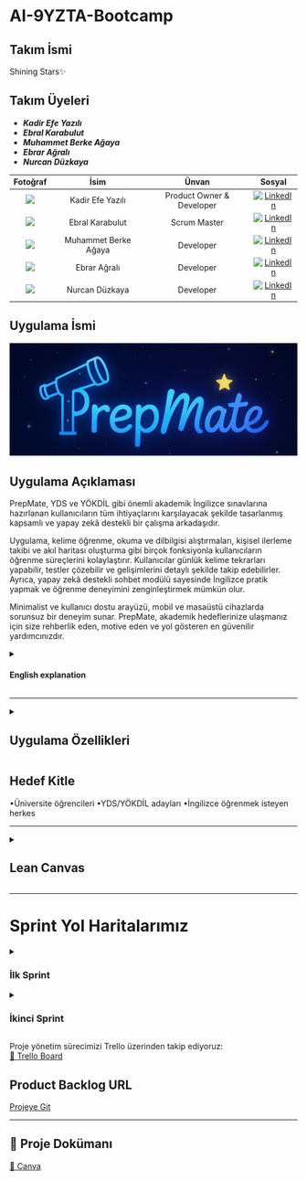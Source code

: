 # AI-9YZTA-Bootcamp

## Takım İsmi
Shining Stars✨
## Takım Üyeleri
- ***Kadir Efe Yazılı*** 
- ***Ebral Karabulut*** 
- ***Muhammet Berke Ağaya***
- ***Ebrar Ağralı*** 
- ***Nurcan Düzkaya***

| Fotoğraf | İsim | Ünvan | Sosyal |
|:--------:|:-----:|:------:|:-------:|
| <img src="https://avatars.githubusercontent.com/u/152311530?v=4" width="150"/> | Kadir Efe Yazılı | Product Owner & Developer | [![LinkedIn](https://img.shields.io/badge/LinkedIn-Profile-blue?logo=linkedin)](https://www.linkedin.com/in/kadirefeyazili/) |
| <img src="https://avatars.githubusercontent.com/u/208370395?v=4" width="150"/> | Ebral Karabulut | Scrum Master | [![LinkedIn](https://img.shields.io/badge/LinkedIn-Profile-blue?logo=linkedin)](https://www.linkedin.com/in/ebral-karabulut/) |
| <img src="https://avatars.githubusercontent.com/u/163898105?v=4" width="150"/> | Muhammet Berke Ağaya | Developer | [![LinkedIn](https://img.shields.io/badge/LinkedIn-Profile-blue?logo=linkedin)](https://www.linkedin.com/in/muhammet-berke-a%C4%9Faya/) |
| <img src="https://avatars.githubusercontent.com/u/157977459?v=4" width="150"/> | Ebrar Ağralı | Developer | [![LinkedIn](https://img.shields.io/badge/LinkedIn-Profile-blue?logo=linkedin)](https://www.linkedin.com/in/ebrara%C4%9Fral%C4%B1/) |
| <img src="https://avatars.githubusercontent.com/u/147709490?v=4" width="150"/> | Nurcan Düzkaya | Developer | [![LinkedIn](https://img.shields.io/badge/LinkedIn-Profile-blue?logo=linkedin)](https://www.linkedin.com/in/nurcan-d%C3%BCzkaya) |


## Uygulama İsmi
![Uygulama Görüntüsü](ProjectManagementFiles/General_Documents/Github_Pages_Images/PrepMate.jpeg)


<summary><h2>Uygulama Açıklaması</h2></summary>
PrepMate, YDS ve YÖKDİL gibi önemli akademik İngilizce sınavlarına hazırlanan kullanıcıların tüm ihtiyaçlarını karşılayacak şekilde tasarlanmış kapsamlı ve yapay zekâ destekli bir çalışma arkadaşıdır.

Uygulama, kelime öğrenme, okuma ve dilbilgisi alıştırmaları, kişisel ilerleme takibi ve akıl haritası oluşturma gibi birçok fonksiyonla kullanıcıların öğrenme süreçlerini kolaylaştırır. Kullanıcılar günlük kelime tekrarları yapabilir, testler çözebilir ve gelişimlerini detaylı şekilde takip edebilirler. Ayrıca, yapay zekâ destekli sohbet modülü sayesinde İngilizce pratik yapmak ve öğrenme deneyimini zenginleştirmek mümkün olur.

Minimalist ve kullanıcı dostu arayüzü, mobil ve masaüstü cihazlarda sorunsuz bir deneyim sunar. PrepMate, akademik hedeflerinize ulaşmanız için size rehberlik eden, motive eden ve yol gösteren en güvenilir yardımcınızdır.
<details>
  <summary><h4>English explanation</h4></summary>
PrepMate is a comprehensive and AI-powered study companion designed to meet all the needs of users preparing for important academic English exams such as YDS and YÖKDİL.

The app facilitates the learning process with many features including vocabulary learning, reading and grammar exercises, personal progress tracking, and mind mapping. Users can review daily vocabulary, take tests, and monitor their progress in detail. Additionally, the AI-powered chat module allows users to practice English and enrich their learning experience.

With its minimalist and user-friendly interface, PrepMate offers a seamless experience on both mobile and desktop devices. PrepMate is your most reliable assistant, guiding, motivating, and supporting you to achieve your academic goals.
</details>

---

<details>
  <summary><h2>Uygulama Özellikleri</h2></summary>

- 📚 Günlük kelime tekrarları ve kapsamlı testler ile etkin öğrenme  
- 🤖 Yapay zekâ destekli cümle açıklamaları ve anında çeviri imkanı  
- ✍️ YDS ve YÖKDİL formatlarına uygun deneme sınavları  
- 🌌 Gökyüzü temalı takımyıldızı başarı sistemi ile motive edici öğrenme deneyimi  
- 📈 Kişisel ilerleme paneli sayesinde detaylı performans takibi  
- 🧩 Akademik deyimler, bağlaçlar ve dil yapılarıyla dil becerilerinin geliştirilmesi  
- 🌟 Zengin ve çeşitli öğrenme materyalleri  
- 📱💻 Telefon, tablet ve bilgisayar gibi tüm cihazlarda uyumlu, kesintisiz kullanım  
- 🌍 Her zaman, her yerde öğrenme imkânı — internet bağlantısı olan her ortamda erişilebilir

<details>
  <summary><h4>English explanation</h4></summary>

- 📚 Effective learning with daily vocabulary reviews and comprehensive tests  
- 🤖 AI-powered sentence explanations and instant translation capabilities  
- ✍️ Practice exams formatted for YDS and YÖKDİL standards  
- 🌌 Motivating learning experience with a sky-themed constellation achievement system  
- 📈 Detailed performance tracking via personal progress dashboard  
- 🧩 Development of language skills using academic idioms, conjunctions, and structures  
- 🌟 Rich and diverse learning materials  
- 📱💻 Compatible with all devices including phones, tablets, and computers for seamless usage  
- 🌍 Learn anytime, anywhere — accessible wherever there is internet connectivity  

</details>
</details>

## Hedef Kitle
•Üniversite öğrencileri
•YDS/YÖKDİL adayları
•İngilizce öğrenmek isteyen herkes

---

<details>
  <summary><h2>Lean Canvas</h2></summary>

  <h3>Business Model Canvas Poster</h3>

  ![Canvas Poster](https://raw.githubusercontent.com/KadirEfeYazili/YZTA-Bootcamp/main/ProjectManagementFiles/General_Documents/Lean_canvas.png)

</details>

---

# Sprint Yol Haritalarımız

<details>
  <summary><h3>İlk Sprint</h3></summary>

### Kullanılan Teknolojiler
- **Frontend:** React.js, Tailwind CSS, React Markdown
- **API:** Google Gemini API
- **Backend & Hosting:** Firebase, Firebase API Key
- **Versiyon Kontrol & Deploy:** GitHub, GitHub Pages, GitHub Actions

### İlk Versiyonda Olacaklar
- Kelime öğretme modülü
- Prompt yanıtı veren LLM
- Gökyüzü temalı arayüz (takımyıldızları)
- Basit kullanıcı profili
- Personalar oluşturuldu
- Geri bildirim ekranı

Aşağıdaki tabloda, bu sprint içinde ele alınacak kullanıcı hikayeleri ve bunlara bağlı detaylı görevler yer almaktadır:

| Görev (Task)                                                      | Tahmini Süre (Gün) | Puan (Story Point) | Sorumlu        | Durum     |
|------------------------------------------------------------------|--------------------|--------------------|----------------|-----------|
| T1.1: Kelime veri yapısını (Firestore) tanımlama.                | 1                  | 3                  | Backend Ekibi  | Başladı   |
| T1.2: Firebase'e örnek kelime setleri yükleme.                   | 1                  | 3                  | Backend Ekibi  | Başladı   |
| T1.3: Kelime kartlarını gösteren React bileşenini oluşturma.     | 2                  | 5                  | Frontend Ekibi | Başladı   |
| T1.4: Kelime kartları için Tailwind CSS stilini uygulama.        | 1                  | 3                  | Frontend Ekibi | Başladı   |
| T1.5: Kelime tekrar mekanizması için test arayüzü ekleme.        | 1                  | 3                  | Frontend Ekibi | Başladı   |
| T2.1: Google Gemini API entegrasyonu için servis katmanı oluşturma. | 2                | 8                  | Backend Ekibi  | Başladı   |
| T2.2: Kullanıcının seçtiği kelime/cümleyi AI'a gönderme işlevi geliştirme. | 1             | 5                  | Frontend Ekibi | Başladı   |
| T2.3: AI yanıtını gösterecek UI bileşenini tasarlama.             | 2                  | 5                  | Frontend Ekibi | Başladı   |
| T2.4: AI yanıtlarının React Markdown ile düzgün görüntülenmesini sağlama. | 1              | 3                  | Frontend Ekibi | Başladı   |
| T3.1: Temel renk paletini ve fontları tanımlama (Tailwind config). | 0.5               | 2                  | UI/UX Tasarımcı | Tamamlandı|
| T3.2: Ana sayfa arkaplanına gökyüzü temalı görsel/stil ekleme.    | 1                  | 3                  | Frontend Ekibi | Başladı   |
| T3.3: Basit takımyıldızı başarı sistemi için placeholder UI oluşturma. | 1               | 3                  | Frontend Ekibi | Başladı   |
| T4.1: Kullanıcı profili veri yapısını tanımlama (Firestore).     | 1                  | 3                  | Backend Ekibi  | Başladı   |
| T4.2: Basit kullanıcı profili ekranı oluşturma.                   | 1                  | 3                  | Frontend Ekibi | Başladı   |
| T5.1: Geri bildirim formu UI bileşenini oluşturma.                | 1                  | 3                  | Frontend Ekibi | Başladı   |
| T5.2: Geri bildirimleri Firebase'e kaydetme işlevini geliştirme. | 1                  | 3                  | Backend Ekibi  | Başladı   |
| T6.1: Personaların oluşturulması ve dokümantasyonu.             | 1                  | 3                  | Product Owner  | Tamamlandı|
| T6.2: GitHub reposunu oluşturma ve ilk kod yapısını kurma.        | 0.5                | 2                  | Developer      | Tamamlandı|
| T6.3: GitHub Pages ve Actions ile deploy altyapısını kurma.       | 1                  | 5                  | Developer      | Başladı   |
| T6.4: Trello panosunu güncel tutma.                               | Sürekli            | -                  | Tüm Ekip       | Sürekli   |
| T6.5: Günlük Scrum toplantılarını yapma.                          | Sürekli            | -                  | Tüm Ekip       | Sürekli   |
| T6.6: Sprint sonu ekran görüntülerini alma ve dokümantasyona ekleme. | 0.5               | 1                  | Proje Yöneticisi | Planlandı |
| T6.7: Sprint Review toplantısını planlama ve sunumu hazırlama.   | 1                  | 2                  | Scrum Master   | Planlandı |
| T6.8: Sprint Retrospective toplantısını düzenleme.                | 1                  | 2                  | Scrum Master   | Planlandı |


---

# Sprint Notları

- UI tasarımlarında **Canva ve Figma** kullanılmasına karar verildi.
- Proje yönetim aracı olarak **Trello** tercih edildi.
- Daily scrum toplantıları **Whatsapp** ve **Google Meet** üzerinden takımın uygunluğuna göre yapıldı.
- Uygulamanın ana temasının **gökyüzü ve takımyıldızları** olması kararlaştırıldı.
- YDS/YÖKDİL odaklı akademik İngilizce kelimeler ve yapılar hedeflendi.

---

## Sprint İçinde Tamamlanması Beklenen Puan:

**350 Puan**

---

## Puan Tamamlama Mantığı:

Toplamda **1200 puanlık** bir hedef belirlendi.  
Birinci sprintte, fikir oturması, tasarımların yapılması ve API ekleme planlandığı için **350 puan** hedeflenmiştir ve tamamlanmıştır.  
İkinci sprintte, kod yazma çalışmalarına yoğunlaşılacağı için **400 puan** hedeflenmiştir.  
Üçüncü sprintte ise kalan görevlerin tamamlanması ve entegrasyon çalışmaları yapılacağından **450 puan** hedefi konulmuştur.

---

## Sprint Gözden Geçirilmesi:

- Takım olarak birçok toplantı yapıldı ve tüm toplantılar planlandığı şekilde tamamlandı.  
- Takım ismi, proje adı, kullanıcı persona ve hedef kitle tanımı oluşturuldu.  
- Veri seti kaynakları araştırıldı (YDS, YÖKDİL örnekleri).  
- GitHub reposu açıldı ve README iskeleti oluşturuldu.  
- Chat arayüzü tasarım şablonları araştırıldı.  
- Kullanılan teknoloji yığını (stack) kararlaştırıldı.  
- Prompt engineering için örnekler belirlendi.  
- MVP hedefleri netleştirildi ve ekip içi görev dağılımı yapıldı.  
- UI/UX taslakları Canva ve Figma kullanılarak hazırlandı.  
- Kullanıcı geri bildirimi için test soruları oluşturuldu.  
- Takım içi iş birliği ve iletişim verimli şekilde sürdürüldü.
- Uygulamanın farklı özellikler taşımasını istenildiği için önceliklendirme aşamasında karar vermek kolay olmadı.
- Kelime öğretme modülünün de ön plana çıkarılmasına karar verildi.
- Uygulama adı oylama ile seçildi.
- Bu süreçte proje yönetim yöntemi belirlendi, takım birbiriyle tanışmış oldu, ve diğer sprintlerde de kullanılmak üzere sistem oluşturuldu.
- Whatsapp grubunda günlük olarak toplantılarda ertesi gün görevleri konuşuldu.

---

## Sprint Gözden Geçirme Katılımcıları:

**Kadir Efe Yazılı**, **Ebral Karabulut**, **Muhammet Berke Ağaya**, **Ebrar Ağralı**, **Nurcan Düzkaya**

---

## Sprint Retrospektifi:

- Firebase kurulumu ve entegrasyonu başarılı oldu, ancak bazı veri modelleme kararları gözden geçirilebilir.
- AI API entegrasyonu beklenenden biraz daha fazla zaman aldı, bir sonraki sprintte benzer entegrasyonlar için daha detaylı planlama yapılmalı.
- Tüm ekip üyelerinin kod yazma sürecine erken dahil olması verimliliği artırdı.
- Uygulamaya açık tema eklenmesi ve günlük UI düzenlemesi bir sonraki sprintte önceliklendirilecek.
- Kullanıcı profili geliştirme, günlük planlayıcı ve takvim entegrasyonu, alışkanlık oluşturma/takip ve görev listesi/hatırlatıcı özellikleri bir sonraki sprintler için detaylandırılacak.
- Tüm ekip üyelerinin ikinci sprintte birlikte kod yazmasına karar verildi.
- Yapay zeka eklentisi için uygulamaya uygun ücretsiz Gemini API entegrasyonuna karar verildi.
- Günlük kısmı UI düzenlenmesine karar verildi.
- Kelime öğretme ve test modüllerinin tamamlanmasına karar verildi.
- Tüm görevler planlandığı şekilde başarıyla tamamlandı.
- Takım üyeleri görev dağılımını etkin yaptı ve iş birliği güçlüydü.
- Sprint sonunda planlanan hedeflerin tamamı gerçekleştirilmiş oldu.


<details>


  <summary>Sprint 1 - App Screenshots</summary>

  ![Uygulama Görüntüsü](https://raw.githubusercontent.com/KadirEfeYazili/YZTA-Bootcamp/refs/heads/main/ProjectManagementFiles/General_Documents/Github_Pages_Images/Sprint%201%20App%20Screenshot.png)

</details>

<details>
  <summary>Sprint 1 - Sprint Board Update Screenshots</summary>

  ![Sprint Yol Haritası](https://raw.githubusercontent.com/KadirEfeYazili/YZTA-Bootcamp/refs/heads/main/ProjectManagementFiles/General_Documents/Github_Pages_Images/Sprint%201%20Board%20Update%20Screenshots.jpg)

</details>

<details>
  <summary>Toplantı Görselleri</summary>

  ![Toplantı Görselleri](https://raw.githubusercontent.com/KadirEfeYazili/YZTA-Bootcamp/refs/heads/main/ProjectManagementFiles/General_Documents/Github_Pages_Images/Sprint%201%20Toplant%C4%B1%20G%C3%B6rselleri.jpg)

  ![Toplantı Görselleri 2](https://raw.githubusercontent.com/KadirEfeYazili/YZTA-Bootcamp/refs/heads/main/ProjectManagementFiles/Sprint_1/Sprint1_Meeting_ss/meeting-screenshots.jpg)
  
</details>
</details>

<details>
  <summary><h3>İkinci Sprint</h3></summary>

---
## Kullanılan Teknolojiler

* **Frontend:** React.js, Tailwind CSS, React Markdown

* **API:** Google Gemini API

* **Backend & Hosting:** Firebase, Firebase API Key

* **Versiyon Kontrol & Deploy:** GitHub, GitHub Pages, GitHub Actions
---
## İkinci Versiyonda Olacaklar

* Kullanıcı profili geliştirme ve detaylandırma

* Günlük planlayıcı ve takvim entegrasyonu

* Alışkanlık oluşturma/takip modülü

* Görev listesi/hatırlatıcı özellikleri

* Kelime öğretme ve test modüllerinin tamamlanması

* Uygulamanın genel UI düzenlemesi ve açık tema eklenmesi
---
İkinci Sprint, ilk sprintte belirlenen temeller üzerine inşa edilerek, uygulamanın çekirdek özelliklerinin kodlanmasına ve kullanıcı deneyiminin geliştirilmesine odaklanacaktır. Bu sprintte, uygulamanın ana modüllerinin işlevselliği artırılacak ve kullanıcı etkileşimi zenginleştirilecektir.

## Görev (Task) Tablosu

Aşağıdaki tabloda, bu sprint içinde ele alınacak kullanıcı hikayeleri ve bunlara bağlı detaylı görevler yer almaktadır:

|     Görev (Task)                                                      |  Tahmini Süre (Gün)   |  Puan (Story Point)   |  Sorumlu          |  Durum  |
| --------------------------------------------------------------------- | --------------------- | --------------------- | ---------------- | --------- |
| T2.5: Mevcut kullanıcı profilini detaylandırma ve düzenleme           | 2                     | 5                     | Frontend Ekibi   | Başladı   |
| T2.6: Günlük planlayıcı UI bileşenini oluşturma                       | 3                     | 8                     | Frontend Ekibi   | Başladı   |
| T2.7: Takvim entegrasyonu için temel işlevsellik                      | 2                     | 5                     | Backend Ekibi    | Başladı   |
| T2.8: Alışkanlık oluşturma/takip modülü UI tasarımı                   | 2                     | 5                     | UI/UX Tasarımcı  | Başladı   |
| T2.9: Alışkanlık verilerini Firestore'a kaydetme                      | 1                     | 3                     | Backend Ekibi    | Başladı   |
| T2.10: Görev listesi UI bileşenini geliştirme                         | 2                     | 5                     | Frontend Ekibi   | Başladı   |
| T2.11: Görevleri Firebase'e kaydetme ve yönetme                       | 1                     | 3                     | Backend Ekibi    | Başladı   |
| T2.12: Kelime öğretme modülü için yeni kelime setleri entegrasyonu    | 2                     | 5                     | Backend Ekibi    | Başladı   |
| T2.13: Kelime test modülünü tamamlama (farklı test türleri)           | 3                     | 8                     | Frontend Ekibi   | Başladı   |
| T2.14: Uygulamaya açık tema seçeneği ekleme                           | 1                     | 3                     | Frontend Ekibi   | Başladı   |
| T2.15: Genel UI/UX iyileştirmeleri ve tutarlılık kontrolleri          | 2                     | 5                     | UI/UX Tasarımcı  | Başladı   |
| T2.16: Gemini API'dan gelen yanıtlar için gelişmiş biçimlendirme      | 1                     | 3                     | Frontend Ekibi   | Başladı   |
| T2.17: Hata yönetimi ve kullanıcıya geri bildirim mekanizmaları       | 1                     | 3                     | Developer        | Başladı   |
| T2.18: Performans optimizasyonları (ilk inceleme)                     | 1                     | 3                     | Developer        | Başladı   |
| T2.19: GitHub Actions ile sürekli entegrasyon/dağıtım iyileştirmeleri | 1                     | 3                     | Developer        | Başladı   |
| T2.20: Sprint sonu dokümantasyon ve sunum hazırlığı                   | 0.5                   | 2                     | Proje Yöneticisi | Planlandı |
| T2.21: Sprint Review ve Retrospective toplantılarını düzenleme        | 1                     | 2                     | Scrum Master     | Planlandı |

---

## Sprint Notları

* Tüm ekip üyelerinin kod yazma sürecine aktif olarak dahil olması kararlaştırıldı.

* Uygulamanın genel UI düzenlemesi ve açık tema eklenmesi bu sprintte önceliklendirildi.

* Kelime öğretme ve test modüllerinin bu sprintte tamamlanması hedeflendi.

* Yapay zeka eklentisi için ücretsiz Gemini API entegrasyonuna devam edildi.

* Günlük kısmı UI düzenlemelerine ağırlık verildi.

* Sprint boyunca günlük Scrum toplantıları ve Trello panosu güncellemeleri düzenli olarak sürdürüldü.

## Sprint İçinde Tamamlanması Beklenen Puan:

400 Puan
---

## Puan Tamamlama Mantığı:

Toplamda 1200 puanlık bir hedef belirlenmiştir. 
Birinci sprintte fikir oturması, tasarımların yapılması ve API ekleme planlandığı için 350 puan hedeflenmiş ve tamamlanmıştır. 
İkinci sprintte, kod yazma çalışmalarına yoğunlaşılacağı için 400 puan hedeflenmiştir. 
Üçüncü sprintte ise kalan görevlerin tamamlanması ve entegrasyon çalışmaları yapılacağından 450 puan hedefi konulmuştur.

---

## Sprint Gözden Geçirilmesi:

* İkinci sprintte, kullanıcı profili geliştirme, günlük planlayıcı, alışkanlık takip ve görev listesi gibi temel modüllerin kodlanmasına başlandı.

* Kelime öğretme ve test modüllerinin geliştirilmesinde önemli ilerleme kaydedildi.

* UI/UX ekibi, açık tema ve genel arayüz iyileştirmeleri üzerinde çalıştı.

* Firebase entegrasyonları, yeni veri yapıları için genişletildi.

* Takım içi iş birliği ve iletişim, kod yazma sürecine tüm üyelerin dahil olmasıyla daha da güçlendi.

* Sürekli entegrasyon ve dağıtım süreçleri gözden geçirildi ve iyileştirmeler yapıldı.

## Sprint Gözden Geçirme Katılımcıları:

Kadir Efe Yazılı, Ebral Karabulut, Muhammet Berke Ağaya, Ebrar Ağralı, Nurcan Düzkaya

---
## Sprint Retrospektifi:

* **Ne İyi Gitti?**

  * Tüm ekip üyelerinin kod yazma sürecine erken dahil olması, bilgi paylaşımını ve verimliliği artırdı.

  * Kelime öğretme ve test modüllerinin geliştirilmesi planlandığı gibi ilerledi.

  * Firebase veri modellemesindeki önceki kararların gözden geçirilmesi ve iyileştirilmesi faydalı oldu.

  * Günlük UI düzenlemesi ve açık tema eklenmesi konusunda iyi bir başlangıç yapıldı.

---

* **Ne Geliştirilebilir?**

  * API entegrasyonlarında olası gecikmeler için daha detaylı risk analizi ve yedek planlar oluşturulmalı.

  * Kullanıcı geri bildirimlerinin daha erken aşamalarda toplanması ve değerlendirilmesi için bir mekanizma geliştirilebilir.

  * Yeni özelliklerin (günlük planlayıcı, alışkanlık takibi) kullanıcı akışları daha net tanımlanmalıydı.
---

* **Öğrenilen Dersler:**

  * Karmaşık entegrasyonlar için daha fazla zaman ve detaylı planlama ayrılmalı.

  * Erken ve sürekli ekip katılımı, projenin ilerlemesi için kritik öneme sahiptir.

  * UI/UX iyileştirmeleri, kullanıcı deneyimi için sürekli bir çaba gerektirir.

---

* **Eylem Maddeleri:**

  * Bir sonraki sprintte kullanıcı geri bildirimlerini toplamak için bir prototip test planı oluşturulacak.

  * Yeni modüllerin (planlayıcı, alışkanlık) detaylı kullanıcı akışları ve ekran tasarımları tamamlanacak.

  * Performans optimizasyonlarına daha fazla odaklanılacak.

<details>


  <summary>Sprint 2 - App Screenshots (Dark Mode Integration, Chatbot Avatar Plugins  ) </summary>

  ![Uygulama Görüntüsü](https://raw.githubusercontent.com/KadirEfeYazili/YZTA-Bootcamp/refs/heads/main/ProjectManagementFiles/General_Documents/Github_Pages_Images/Sprint%202%20DarkMode%20Entegrasyonu.png)
  ![Chatbot Görüntüsü](https://raw.githubusercontent.com/KadirEfeYazili/YZTA-Bootcamp/refs/heads/main/ProjectManagementFiles/General_Documents/Github_Pages_Images/Sprint%202%20Chatbot.png)

  <p align="center">
    <img src="https://raw.githubusercontent.com/KadirEfeYazili/YZTA-Bootcamp/refs/heads/main/ProjectManagementFiles/Sprint_2/Sprint2_App_ss/screenshots-mobile.png" alt="Mobil Uyumlu Görsel" width="80%" />
  </p>


</details>

<details>
  <summary>Sprint 2 - Sprint Board Update Screenshots</summary>

  ![Sprint Yol Haritası](https://raw.githubusercontent.com/KadirEfeYazili/YZTA-Bootcamp/refs/heads/main/ProjectManagementFiles/General_Documents/Github_Pages_Images/Sprint%202%20Board%20Update%20Screenshots.png)
</details>

<details>
  <summary>Sprint 2 - Toplantı Görselleri</summary>


  <p align="center">
    <img src="https://raw.githubusercontent.com/KadirEfeYazili/YZTA-Bootcamp/refs/heads/main/ProjectManagementFiles/General_Documents/Github_Pages_Images/Sprint%202%20Toplant%C4%B1%20G%C3%B6rselleri.jpg" alt="Toplantı Görseli 1" width="30%" />
  </p>

  <p align="center">
    <img src="https://raw.githubusercontent.com/KadirEfeYazili/YZTA-Bootcamp/refs/heads/main/ProjectManagementFiles/Sprint_2/Sprint2_Meeting_ss/video-call-meeting-screenshot1.jpeg" alt="Video Call SS 1" width="30%" />
    <img src="https://raw.githubusercontent.com/KadirEfeYazili/YZTA-Bootcamp/refs/heads/main/ProjectManagementFiles/Sprint_2/Sprint2_Meeting_ss/video-call-meeting-screenshot2.jpeg" alt="Video Call SS 2" width="30%" />
    <img src="https://raw.githubusercontent.com/KadirEfeYazili/YZTA-Bootcamp/refs/heads/main/ProjectManagementFiles/Sprint_2/Sprint2_Meeting_ss/video-call-meeting-screenshot3.jpeg" alt="Video Call SS 3" width="30%" />
  </p>


</details>
</details>


Proje yönetim sürecimizi Trello üzerinden takip ediyoruz:  
[🔗 Trello Board](https://trello.com/b/8fP9S0KF/bootcamp)

## Product Backlog URL

[Projeye Git](https://kadirefeyazili.github.io/YZTA-Bootcamp/)

---

## 📃 Proje Dokümanı

[🔗 Canva](https://www.canva.com/design/DAGr9V-hQBg/k5EpeSP5GUWiXgXTwk_Thw/edit)
